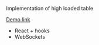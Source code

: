Implementation of high loaded table

[Demo link](https://denisturenko.github.io/coin-exchange-react-hooks-websockets/)

- React + hooks
- WebSockets